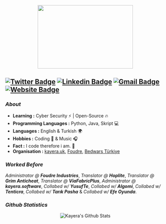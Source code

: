 <p align="center">
  <img width="300" height="200" src="https://i.imgur.com/JMI7u2G.jpeg">
</p>

[![Twitter Badge](https://img.shields.io/badge/-Kayera-1ca0f1?style=flat-square&logo=twitter&logoColor=white&link=https://twitter.com/kayeradev)](https://twitter.com/kayeradev)  [![Linkedin Badge](https://img.shields.io/badge/-Kayera-blue?style=flat-square&logo=Linkedin&logoColor=white&link=https://www.linkedin.com/in/kayera//)](https://www.linkedin.com/in/kayera/)  [![Gmail Badge](https://img.shields.io/badge/-kayerailetisim@hotmail.com-c14438?style=flat-square&logo=Gmail&logoColor=white&link=mailto:kayerailetisim@hotmail.com)](mailto:kayerailetisim@hotmail.com)  [![Website Badge](https://img.shields.io/badge/-kayera.uk-c14438?style=flat-square&logo=Website&logoColor=white&link=https://kayera.uk)](https://kayera.uk)
---------------------------------------------------------------------------------------------------------------------------------------------------------------------------------
### <i>About</i>

-  **Learning :** Cyber Security ⚡ | Open-Source 🔥
-  **Programming Languages :** Python, Java, Skript 💻
-  **Languages :** English & Turkish 🌍
-  **Hobbies :** Coding 🔧 & Music 🎧
-  **Fact :** I code therefore i am. 🔨
-  **Organisation :** [kayera.uk](https://kayera.uk/), [Foudre](https://foudre.uk/), [Bedwars Türkiye](https://bedwars.tc/)

### <i>Worked Before</i>

*Administrator @* ***Foudre Industries***,
*Translator @* ***Hoplite***,
*Translator @* ***Grim Anticheat***,
*Translator @* ***ViaFabricPlus***,
*Administrator @* ***kayera.software***,
*Collabed w/* ***YusufTe***,
*Collabed w/* ***Algomi***,
*Collabed w/* ***Tenticra***,
*Collabed w/* ***Tarık Pasha*** &
*Collabed w/* ***Efe Oyunda***.

### <i>Github Statistics</i>


<p align="center">
  <img alt="Kayera's Github Stats" src="https://github-readme-stats.vercel.app/api?username=kayeradev&show_icons=true&theme=radical">
</p>
